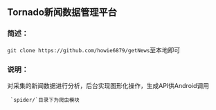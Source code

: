 ## Tornado新闻数据管理平台

### 简述：

​	`git clone https://github.com/howie6879/getNews`至本地即可

### 说明：

​	对采集的新闻数据进行分析，后台实现图形化操作，生成API供Android调用

  	 `spider/`目录下为爬虫模块

